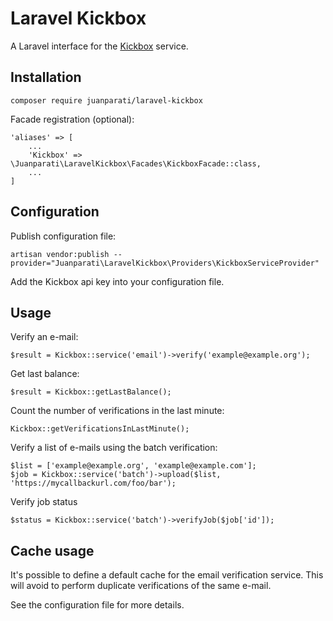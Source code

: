 # Laravel Kickbox

A Laravel interface for the [Kickbox](https://kickbox.com) service.


## Installation

    composer require juanparati/laravel-kickbox

Facade registration (optional):

    'aliases' => [
        ...
        'Kickbox' => \Juanparati\LaravelKickbox\Facades\KickboxFacade::class,
        ...
    ]


## Configuration

Publish configuration file:

    artisan vendor:publish --provider="Juanparati\LaravelKickbox\Providers\KickboxServiceProvider"

Add the Kickbox api key into your configuration file.


## Usage

Verify an e-mail:

    $result = Kickbox::service('email')->verify('example@example.org');


Get last balance:

    $result = Kickbox::getLastBalance();


Count the number of verifications in the last minute:

    Kickbox::getVerificationsInLastMinute();


Verify a list of e-mails using the batch verification:

    $list = ['example@example.org', 'example@example.com'];
    $job = Kickbox::service('batch')->upload($list, 'https://mycallbackurl.com/foo/bar');


Verify job status

    $status = Kickbox::service('batch')->verifyJob($job['id']);


## Cache usage

It's possible to define a default cache for the email verification service. This will avoid to perform duplicate verifications of the same e-mail.

See the configuration file for more details.